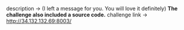 description -> (I left a message for you. You will love it definitely) **The challenge also included a source code.**
challenge link -> http://34.132.132.69:8003/

